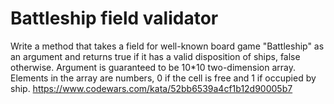 # Battleship field validator
Write a method that takes a field for well-known board game "Battleship" as an argument and returns true if it has a valid disposition of ships, false otherwise. Argument is guaranteed to be 10*10 two-dimension array. Elements in the array are numbers, 0 if the cell is free and 1 if occupied by ship.
https://www.codewars.com/kata/52bb6539a4cf1b12d90005b7
